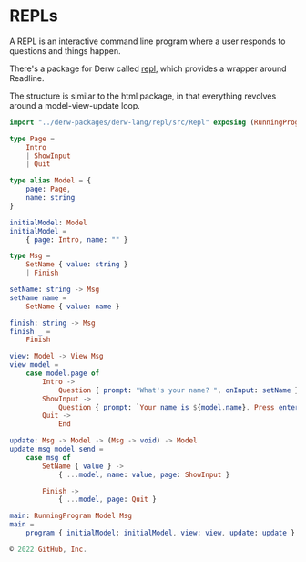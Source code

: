 # REPLs

A REPL is an interactive command line program where a user responds to questions and things happen.

There's a package for Derw called [repl](https://github.com/derw-lang/repl), which provides a wrapper around Readline.

The structure is similar to the html package, in that everything revolves around a model-view-update loop.

```elm
import "../derw-packages/derw-lang/repl/src/Repl" exposing (RunningProgram, Program, View, Question, End, Statement, program)

type Page =
    Intro
    | ShowInput
    | Quit

type alias Model = {
    page: Page,
    name: string
}

initialModel: Model
initialModel =
    { page: Intro, name: "" }

type Msg =
    SetName { value: string }
    | Finish

setName: string -> Msg
setName name =
    SetName { value: name }

finish: string -> Msg
finish _ =
    Finish

view: Model -> View Msg
view model =
    case model.page of
        Intro ->
            Question { prompt: "What's your name? ", onInput: setName }
        ShowInput ->
            Question { prompt: `Your name is ${model.name}. Press enter to quit`, onInput: finish }
        Quit ->
            End

update: Msg -> Model -> (Msg -> void) -> Model
update msg model send =
    case msg of
        SetName { value } ->
            { ...model, name: value, page: ShowInput }

        Finish ->
            { ...model, page: Quit }

main: RunningProgram Model Msg
main =
    program { initialModel: initialModel, view: view, update: update }

© 2022 GitHub, Inc. 
```
